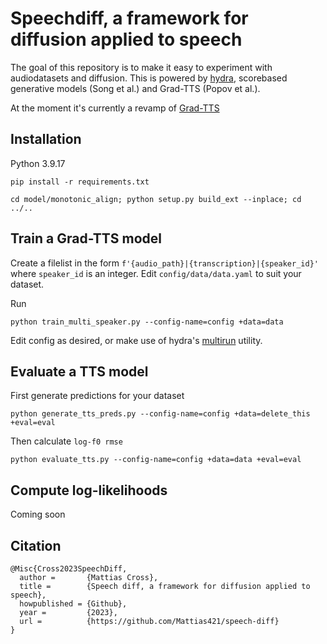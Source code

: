 # Speechdiff, a framework for diffusion applied to speech

The goal of this repository is to make it easy to experiment with audiodatasets and diffusion. This is powered by [hydra](https://hydra.cc/docs/intro/https://hydra.cc/), scorebased generative models (Song et al.) and Grad-TTS (Popov et al.).

At the moment it's currently a revamp of [Grad-TTS](https://github.com/huawei-noah/Speech-Backbones/tree/main/Grad-TTS)

## Installation

Python 3.9.17

```
pip install -r requirements.txt
```

```
cd model/monotonic_align; python setup.py build_ext --inplace; cd ../..
```

## Train a Grad-TTS model

Create a filelist in the form `f'{audio_path}|{transcription}|{speaker_id}'` where `speaker_id` is an integer. Edit `config/data/data.yaml` to suit your dataset.

Run
```
python train_multi_speaker.py --config-name=config +data=data
```

Edit config as desired, or make use of hydra's [multirun](https://hydra.cc/docs/1.0/tutorials/basic/running_your_app/multi-run/#internaldocs-banner) utility.

## Evaluate a TTS model

First generate predictions for your dataset
```
python generate_tts_preds.py --config-name=config +data=delete_this +eval=eval
```
Then calculate `log-f0 rmse`
```
python evaluate_tts.py --config-name=config +data=data +eval=eval
```

## Compute log-likelihoods

Coming soon

## Citation

```
@Misc{Cross2023SpeechDiff,
  author =       {Mattias Cross},
  title =        {Speech diff, a framework for diffusion applied to speech},
  howpublished = {Github},
  year =         {2023},
  url =          {https://github.com/Mattias421/speech-diff}
}
```

